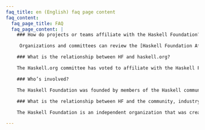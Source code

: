 ```yaml
---
faq_title: en (English) faq page content
faq_content:
  faq_page_title: FAQ
  faq_page_content: |
    ### How do projects or teams affiliate with the Haskell Foundation?

     Organizations and committees can review the [Haskell Foundation Affiliation Documents](https://docs.google.com/document/d/1sL0Nw3VEvxLT39WOkKhtR2_sOUctwVSZ_A4GDZV_mvU/edit) to learn more about how you can become affiliated with the Haskell Foundation. Please email [contact@haskell.foundation](mailto:contact@haskell.foundation) for more information. 

    ### What is the relationship between HF and haskell.org?

    The Haskell.org committee has voted to affiliate with the Haskell Foundation, however the haskell.org committee remains an independent 501-3 (c) nonprofit organization. The haskell.org committee will continue to operate the haskell.org website and provide resources for Haskell infrastructure such as Hackage and the haskell mailing lists. Several members of haskell.org have helped launch HF.

    ### Who’s involved?

    The Haskell Foundation was founded by members of the Haskell community, with help and input from existing Haskell users, committees, and industrial users. Our sponsors page includes information about the organizations who have generously provided support for the Haskell Foundation.

    ### What is the relationship between HF and the community, industry, etc.

    The Haskell Foundation is an independent organization that was created to increase Haskell adoption across industry, the open source community, and academia. Many companies who see the value in haskell have provided generous support to the haskell foundation. The Haskell Foundation was conceived of and created by long-time members of the Haskell community.

---    
```

